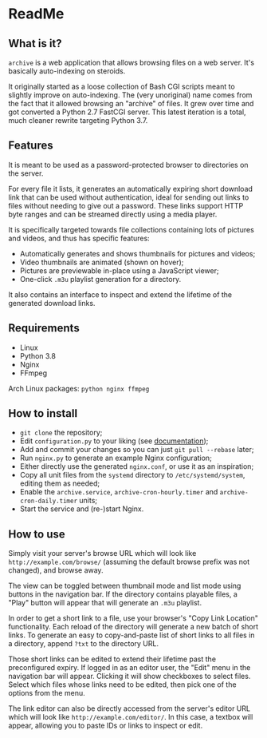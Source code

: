 ReadMe
======

What is it?
-----------

`archive` is a web application that allows browsing files on a web server. It's basically auto-indexing on steroids.

It originally started as a loose collection of Bash CGI scripts meant to slightly improve on auto-indexing. The (very unoriginal) name comes from the fact that it allowed browsing an "archive" of files. It grew over time and got converted a Python 2.7 FastCGI server. This latest iteration is a total, much cleaner rewrite targeting Python 3.7.

Features
--------

It is meant to be used as a password-protected browser to directories on the server.

For every file it lists, it generates an automatically expiring short download link that can be used without authentication, ideal for sending out links to files without needing to give out a password. These links support HTTP byte ranges and can be streamed directly using a media player.

It is specifically targeted towards file collections containing lots of pictures and videos, and thus has specific features:

- Automatically generates and shows thumbnails for pictures and videos;
- Video thumbnails are animated (shown on hover);
- Pictures are previewable in-place using a JavaScript viewer;
- One-click `.m3u` playlist generation for a directory.

It also contains an interface to inspect and extend the lifetime of the generated download links.

Requirements
------------

- Linux
- Python 3.8
- Nginx
- FFmpeg

Arch Linux packages: `python nginx ffmpeg`

How to install
--------------

- `git clone` the repository;
- Edit `configuration.py` to your liking (see [documentation](documentation/configuration.md));
- Add and commit your changes so you can just `git pull --rebase` later;
- Run `nginx.py` to generate an example Nginx configuration;
- Either directly use the generated `nginx.conf`, or use it as an inspiration;
- Copy all unit files from the `systemd` directory to `/etc/systemd/system`, editing them as needed;
- Enable the `archive.service`, `archive-cron-hourly.timer` and `archive-cron-daily.timer` units;
- Start the service and (re-)start Nginx.

How to use
----------

Simply visit your server's browse URL which will look like `http://example.com/browse/` (assuming the default browse prefix was not changed), and browse away.

The view can be toggled between thumbnail mode and list mode using buttons in the navigation bar. If the directory contains playable files, a "Play" button will appear that will generate an `.m3u` playlist.

In order to get a short link to a file, use your browser's "Copy Link Location" functionality. Each reload of the directory will generate a new batch of short links. To generate an easy to copy-and-paste list of short links to all files in a directory, append `?txt` to the directory URL.

Those short links can be edited to extend their lifetime past the preconfigured expiry. If logged in as an editor user, the "Edit" menu in the navigation bar will appear. Clicking it will show checkboxes to select files. Select which files whose links need to be edited, then pick one of the options from the menu.

The link editor can also be directly accessed from the server's editor URL which will look like `http://example.com/editor/`. In this case, a textbox will appear, allowing you to paste IDs or links to inspect or edit.
